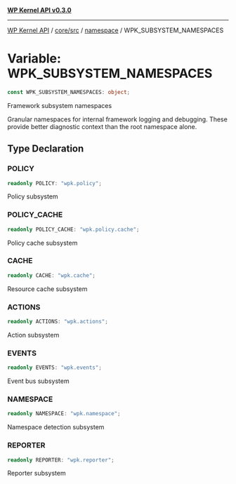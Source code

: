 [**WP Kernel API v0.3.0**](../../../../../README.md)

---

[WP Kernel API](../../../../../README.md) / [core/src](../../../README.md) / [namespace](../README.md) / WPK_SUBSYSTEM_NAMESPACES

# Variable: WPK_SUBSYSTEM_NAMESPACES

```ts
const WPK_SUBSYSTEM_NAMESPACES: object;
```

Framework subsystem namespaces

Granular namespaces for internal framework logging and debugging.
These provide better diagnostic context than the root namespace alone.

## Type Declaration

### POLICY

```ts
readonly POLICY: "wpk.policy";
```

Policy subsystem

### POLICY_CACHE

```ts
readonly POLICY_CACHE: "wpk.policy.cache";
```

Policy cache subsystem

### CACHE

```ts
readonly CACHE: "wpk.cache";
```

Resource cache subsystem

### ACTIONS

```ts
readonly ACTIONS: "wpk.actions";
```

Action subsystem

### EVENTS

```ts
readonly EVENTS: "wpk.events";
```

Event bus subsystem

### NAMESPACE

```ts
readonly NAMESPACE: "wpk.namespace";
```

Namespace detection subsystem

### REPORTER

```ts
readonly REPORTER: "wpk.reporter";
```

Reporter subsystem
